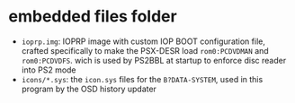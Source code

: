 # embedded files folder

- `ioprp.img`: IOPRP image with custom IOP BOOT configuration file, crafted specifically to make the PSX-DESR load `rom0:PCDVDMAN` and `rom0:PCDVDFS`. wich is used by PS2BBL at startup to enforce disc reader into PS2 mode
- `icons/*.sys`: the `icon.sys` files for the `B?DATA-SYSTEM`, used in this program by the OSD history updater
